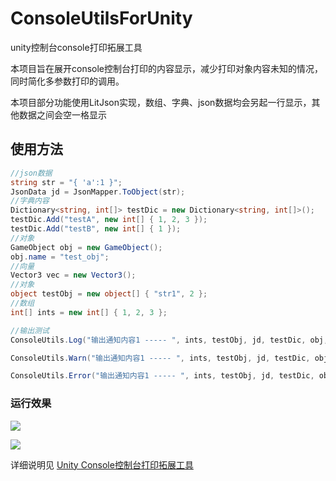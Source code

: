 # ConsoleUtilsForUnity
unity控制台console打印拓展工具

本项目旨在展开console控制台打印的内容显示，减少打印对象内容未知的情况，同时简化多参数打印的调用。

本项目部分功能使用LitJson实现，数组、字典、json数据均会另起一行显示，其他数据之间会空一格显示

## 使用方法
```c#
//json数据
string str = "{ 'a':1 }";
JsonData jd = JsonMapper.ToObject(str);
//字典内容
Dictionary<string, int[]> testDic = new Dictionary<string, int[]>();
testDic.Add("testA", new int[] { 1, 2, 3 });
testDic.Add("testB", new int[] { 1 });
//对象
GameObject obj = new GameObject();
obj.name = "test_obj";
//向量
Vector3 vec = new Vector3();
//对象
object testObj = new object[] { "str1", 2 };
//数组
int[] ints = new int[] { 1, 2, 3 };

//输出测试
ConsoleUtils.Log("输出通知内容1 ----- ", ints, testObj, jd, testDic, obj, vec);

ConsoleUtils.Warn("输出通知内容1 ----- ", ints, testObj, jd, testDic, obj, vec);

ConsoleUtils.Error("输出通知内容1 ----- ", ints, testObj, jd, testDic, obj, vec);
```

### 运行效果
![](https://p.sda1.dev/12/25eeb0d35dedb5ea43b41404b9b62c17/image.png)

![](https://p.sda1.dev/12/ef0bc985b876f590f48890667259e60d/image.png)

详细说明见 [Unity Console控制台打印拓展工具](https://busyo.buzz/article/ad277da9d73c/)